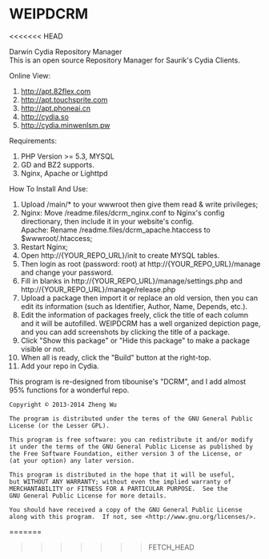 WEIPDCRM
=======
<<<<<<< HEAD

Darwin Cydia Repository Manager<br />
This is an open source Repository Manager for Saurik's Cydia Clients.<br />

Online View:<br />
1.  http://apt.82flex.com<br />
2.  http://apt.touchsprite.com<br />
3.  http://apt.phoneai.cn<br />
4.  http://cydia.so<br />
5.  http://cydia.minwenlsm.pw<br />

Requirements:<br />
1. PHP Version >= 5.3, MYSQL<br />
2. GD and BZ2 supports.<br />
3. Nginx, Apache or Lighttpd<br />

How To Install And Use:<br />
1.  Upload /main/* to your wwwroot then give them read & write privileges;<br />
2.  Nginx: Move /readme.files/dcrm_nginx.conf to Nginx's config directionary, then include it in your website's config.<br />
    Apache: Rename /readme.files/dcrm_apache.htaccess to $wwwroot/.htaccess;<br />
3.  Restart Nginx;<br />
4.  Open http://{YOUR_REPO_URL}/init to create MYSQL tables.<br />
5.  Then login as root (password: root) at http://{YOUR_REPO_URL}/manage and change your password.<br />
6.  Fill in blanks in http://{YOUR_REPO_URL}/manage/settings.php and http://{YOUR_REPO_URL}/manage/release.php<br />
7.  Upload a package then import it or replace an old version, then you can edit its information (such as Identifier, Author, Name, Depends, etc.).<br />
8.  Edit the information of packages freely, click the title of each column and it will be autofilled. WEIPDCRM has a well organized depiction page, and you can add screenshots by clicking the title of a package.<br />
9.  Click "Show this package" or "Hide this package" to make a package visible or not.<br />
10.  When all is ready, click the "Build" button at the right-top.<br />
11.  Add your repo in Cydia.<br />

This program is re-designed from tibounise's "DCRM", and I add almost 95% functions for a wonderful repo.<br />

    Copyright © 2013-2014 Zheng Wu
    
    The program is distributed under the terms of the GNU General Public License (or the Lesser GPL).

    This program is free software: you can redistribute it and/or modify
    it under the terms of the GNU General Public License as published by
    the Free Software Foundation, either version 3 of the License, or
    (at your option) any later version.

    This program is distributed in the hope that it will be useful,
    but WITHOUT ANY WARRANTY; without even the implied warranty of
    MERCHANTABILITY or FITNESS FOR A PARTICULAR PURPOSE.  See the
    GNU General Public License for more details.

    You should have received a copy of the GNU General Public License
    along with this program.  If not, see <http://www.gnu.org/licenses/>.
    
=======
>>>>>>> FETCH_HEAD
